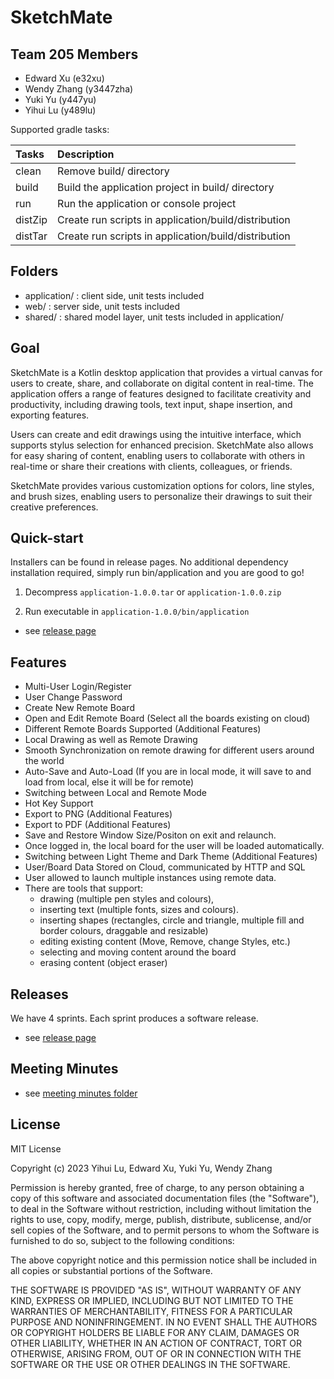 # SketchMate


## Team 205 Members

 - Edward Xu (e32xu)
 - Wendy Zhang (y3447zha)
 - Yuki Yu (y447yu)
 - Yihui Lu (y489lu)

 Supported gradle tasks:

| Tasks   | Description                                          |
|:--------|:-----------------------------------------------------|
| clean   | Remove build/ directory                              |
| build   | Build the application project in build/ directory    |
| run     | Run the application or console project               |
| distZip | Create run scripts in application/build/distribution |
| distTar | Create run scripts in application/build/distribution |

## Folders
- application/ : client side, unit tests included
- web/ : server side, unit tests included
- shared/ : shared model layer, unit tests included in application/

## Goal
SketchMate is a Kotlin desktop application that provides a virtual canvas for users to create, share, and collaborate on digital content in real-time. The application offers a range of features designed to facilitate creativity and productivity, including drawing tools, text input, shape insertion, and exporting features.

Users can create and edit drawings using the intuitive interface, which supports stylus selection for enhanced precision. SketchMate also allows for easy sharing of content, enabling users to collaborate with others in real-time or share their creations with clients, colleagues, or friends.

SketchMate provides various customization options for colors, line styles, and brush sizes, enabling users to personalize their drawings to suit their creative preferences.

## Quick-start
Installers can be found in release pages. No additional dependency installation required, simply run bin/application and you are good to go!
1. Decompress `application-1.0.0.tar` or `application-1.0.0.zip`

2. Run executable in `application-1.0.0/bin/application`
* see [release page](https://git.uwaterloo.ca/e32xu)

## Features
- Multi-User Login/Register
- User Change Password
- Create New Remote Board
- Open and Edit Remote Board (Select all the boards existing on cloud)
- Different Remote Boards Supported (Additional Features)
- Local Drawing as well as Remote Drawing
- Smooth Synchronization on remote drawing for different users around the world
- Auto-Save and Auto-Load (If you are in local mode, it will save to and load from local, else it will be for remote)
- Switching between Local and Remote Mode
- Hot Key Support
- Export to PNG (Additional Features)
- Export to PDF (Additional Features)
- Save and Restore Window Size/Positon on exit and relaunch.
- Once logged in, the local board for the user will be loaded automatically.
- Switching between Light Theme and Dark Theme (Additional Features)
- User/Board Data Stored on Cloud, communicated by HTTP and SQL
- User allowed to launch multiple instances using remote data.
- There are tools that support:
    -  drawing (multiple pen styles and colours),
    -  inserting text (multiple fonts, sizes and colours).
    -  inserting shapes (rectangles, circle and triangle, multiple fill and border colours, draggable and resizable)
    -  editing existing content (Move, Remove, change Styles, etc.)
    -  selecting and moving content around the board
    -  erasing content (object eraser)


## Releases
We have 4 sprints. Each sprint produces a software release.
* see [release page](https://git.uwaterloo.ca/e32xu)

## Meeting Minutes
* see [meeting minutes folder](https://git.uwaterloo.ca/e32xu/cs-346-project-whiteboard/-/tree/main/meeting-minutes)

## License
MIT License

Copyright (c) 2023  Yihui Lu, Edward Xu, Yuki Yu, Wendy Zhang

Permission is hereby granted, free of charge, to any person obtaining a copy
of this software and associated documentation files (the "Software"), to deal
in the Software without restriction, including without limitation the rights
to use, copy, modify, merge, publish, distribute, sublicense, and/or sell
copies of the Software, and to permit persons to whom the Software is
furnished to do so, subject to the following conditions:

The above copyright notice and this permission notice shall be included in all
copies or substantial portions of the Software.

THE SOFTWARE IS PROVIDED "AS IS", WITHOUT WARRANTY OF ANY KIND, EXPRESS OR
IMPLIED, INCLUDING BUT NOT LIMITED TO THE WARRANTIES OF MERCHANTABILITY,
FITNESS FOR A PARTICULAR PURPOSE AND NONINFRINGEMENT. IN NO EVENT SHALL THE
AUTHORS OR COPYRIGHT HOLDERS BE LIABLE FOR ANY CLAIM, DAMAGES OR OTHER
LIABILITY, WHETHER IN AN ACTION OF CONTRACT, TORT OR OTHERWISE, ARISING FROM,
OUT OF OR IN CONNECTION WITH THE SOFTWARE OR THE USE OR OTHER DEALINGS IN THE
SOFTWARE.


